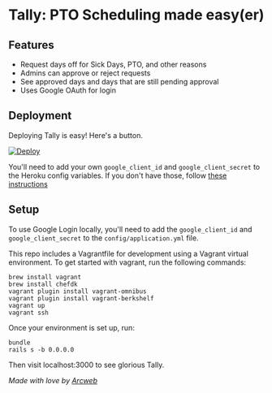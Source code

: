 # Tally: PTO Scheduling made easy(er)

## Features
- Request days off for Sick Days, PTO, and other reasons
- Admins can approve or reject requests
- See approved days and days that are still pending approval
- Uses Google OAuth for login

## Deployment
Deploying Tally is easy! Here's a button.

[![Deploy](https://www.herokucdn.com/deploy/button.svg)](https://heroku.com/deploy)

You'll need to add your own `google_client_id` and `google_client_secret` to the Heroku config variables. If you don't have those, follow [these instructions](https://developers.google.com/identity/sign-in/web/devconsole-project)

## Setup

To use Google Login locally, you'll need to add the `google_client_id` and `google_client_secret` to the `config/application.yml` file.

This repo includes a Vagrantfile for development using a Vagrant virtual environment. To get started with vagrant, run the following commands:
```
brew install vagrant
brew install chefdk
vagrant plugin install vagrant-omnibus
vagrant plugin install vagrant-berkshelf
vagrant up
vagrant ssh
```
Once your environment is set up, run:
```
bundle
rails s -b 0.0.0.0
```

Then visit localhost:3000 to see glorious Tally.

*Made with love by [Arcweb](http://arcweb.co)*